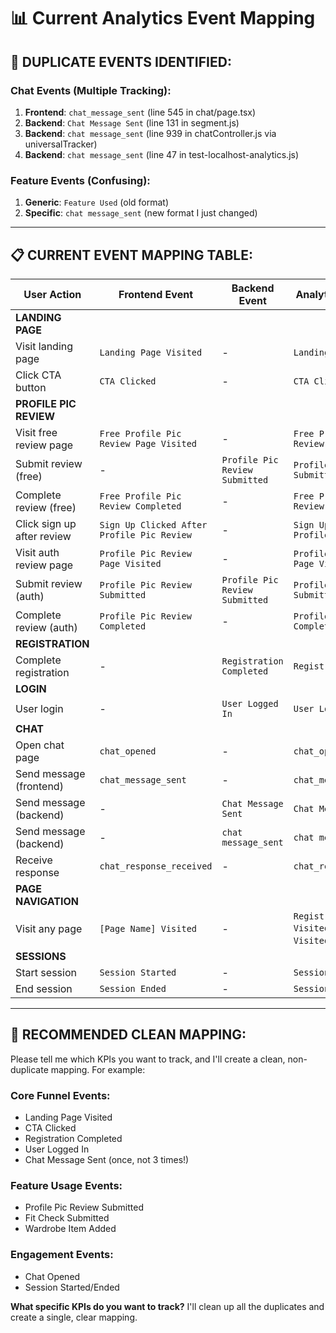 # 📊 Current Analytics Event Mapping

## 🚨 **DUPLICATE EVENTS IDENTIFIED:**

### Chat Events (Multiple Tracking):
1. **Frontend**: `chat_message_sent` (line 545 in chat/page.tsx)
2. **Backend**: `Chat Message Sent` (line 131 in segment.js) 
3. **Backend**: `chat message_sent` (line 939 in chatController.js via universalTracker)
4. **Backend**: `chat message_sent` (line 47 in test-localhost-analytics.js)

### Feature Events (Confusing):
1. **Generic**: `Feature Used` (old format)
2. **Specific**: `chat message_sent` (new format I just changed)

---

## 📋 **CURRENT EVENT MAPPING TABLE:**

| **User Action** | **Frontend Event** | **Backend Event** | **Analytics Event Name** | **Status** |
|---|---|---|---|---|
| **LANDING PAGE** |
| Visit landing page | `Landing Page Visited` | - | `Landing Page Visited` | ✅ Clean |
| Click CTA button | `CTA Clicked` | - | `CTA Clicked` | ✅ Clean |
| **PROFILE PIC REVIEW** |
| Visit free review page | `Free Profile Pic Review Page Visited` | - | `Free Profile Pic Review Page Visited` | ✅ Clean |
| Submit review (free) | - | `Profile Pic Review Submitted` | `Profile Pic Review Submitted` | ✅ Clean |
| Complete review (free) | `Free Profile Pic Review Completed` | - | `Free Profile Pic Review Completed` | ✅ Clean |
| Click sign up after review | `Sign Up Clicked After Profile Pic Review` | - | `Sign Up Clicked After Profile Pic Review` | ✅ Clean |
| Visit auth review page | `Profile Pic Review Page Visited` | - | `Profile Pic Review Page Visited` | ✅ Clean |
| Submit review (auth) | `Profile Pic Review Submitted` | `Profile Pic Review Submitted` | `Profile Pic Review Submitted` | ⚠️ Duplicate |
| Complete review (auth) | `Profile Pic Review Completed` | - | `Profile Pic Review Completed` | ✅ Clean |
| **REGISTRATION** |
| Complete registration | - | `Registration Completed` | `Registration Completed` | ✅ Clean |
| **LOGIN** |
| User login | - | `User Logged In` | `User Logged In` | ✅ Clean |
| **CHAT** |
| Open chat page | `chat_opened` | - | `chat_opened` | ✅ Clean |
| Send message (frontend) | `chat_message_sent` | - | `chat_message_sent` | ⚠️ Duplicate |
| Send message (backend) | - | `Chat Message Sent` | `Chat Message Sent` | ⚠️ Duplicate |
| Send message (backend) | - | `chat message_sent` | `chat message_sent` | ⚠️ Duplicate |
| Receive response | `chat_response_received` | - | `chat_response_received` | ✅ Clean |
| **PAGE NAVIGATION** |
| Visit any page | `[Page Name] Visited` | - | `Registration Page Visited`, `Chat Page Visited`, etc. | ✅ Clean |
| **SESSIONS** |
| Start session | `Session Started` | - | `Session Started` | ✅ Clean |
| End session | `Session Ended` | - | `Session Ended` | ✅ Clean |

---

## 🎯 **RECOMMENDED CLEAN MAPPING:**

Please tell me which KPIs you want to track, and I'll create a clean, non-duplicate mapping. For example:

### **Core Funnel Events:**
- Landing Page Visited
- CTA Clicked  
- Registration Completed
- User Logged In
- Chat Message Sent (once, not 3 times!)

### **Feature Usage Events:**
- Profile Pic Review Submitted
- Fit Check Submitted
- Wardrobe Item Added

### **Engagement Events:**
- Chat Opened
- Session Started/Ended

**What specific KPIs do you want to track?** I'll clean up all the duplicates and create a single, clear mapping.
